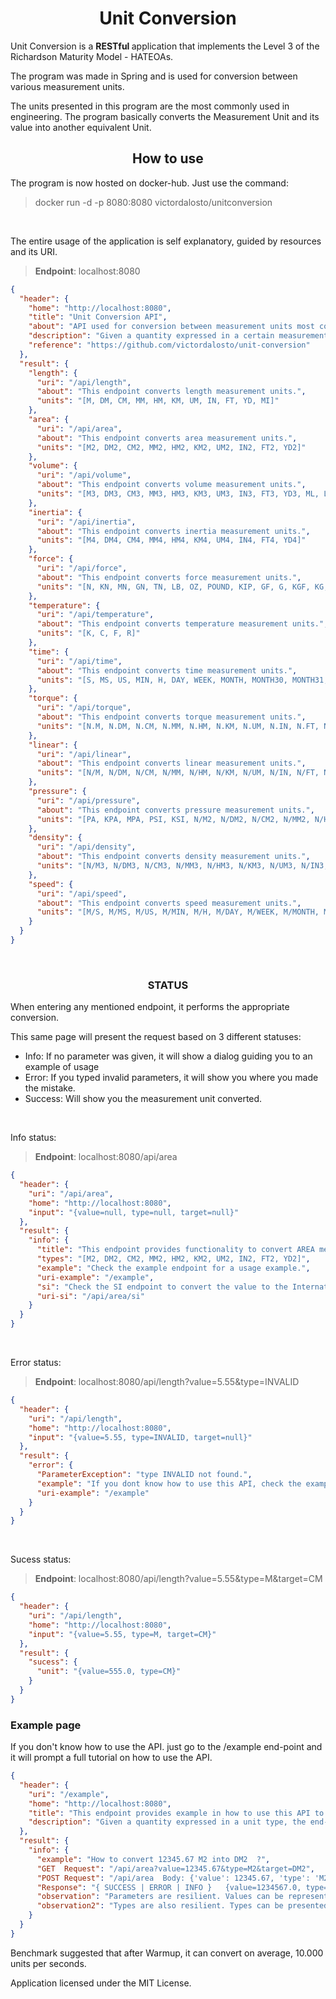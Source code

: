<h1 align="center"> Unit Conversion </h1>

Unit Conversion is a <strong> RESTful </strong> application that implements the Level 3 of the Richardson Maturity Model - HATEOAs.

The program was made in Spring and is used for conversion between various measurement units.

The units presented in this program are the most commonly used in engineering.
The program basically converts the Measurement Unit and its value into another equivalent Unit.
<br/>


<h2 align="center"> How to use </h2>

The program is now hosted on docker-hub. Just use the command:
> docker run -d -p 8080:8080 victordalosto/unitconversion

</br>

The entire usage of the application is self explanatory, guided by resources and its URI.
> <b>Endpoint</b>: localhost:8080
```json
{
  "header": {
    "home": "http://localhost:8080",
    "title": "Unit Conversion API",
    "about": "API used for conversion between measurement units most commonly used in the engineering",
    "description": "Given a quantity expressed in a certain measurement unit, the endpoint returns equivalent quantitys expressed in a different measurement unit",
    "reference": "https://github.com/victordalosto/unit-conversion"
  },
  "result": {
    "length": {
      "uri": "/api/length",
      "about": "This endpoint converts length measurement units.",
      "units": "[M, DM, CM, MM, HM, KM, UM, IN, FT, YD, MI]"
    },
    "area": {
      "uri": "/api/area",
      "about": "This endpoint converts area measurement units.",
      "units": "[M2, DM2, CM2, MM2, HM2, KM2, UM2, IN2, FT2, YD2]"
    },
    "volume": {
      "uri": "/api/volume",
      "about": "This endpoint converts volume measurement units.",
      "units": "[M3, DM3, CM3, MM3, HM3, KM3, UM3, IN3, FT3, YD3, ML, L, GAL]"
    },
    "inertia": {
      "uri": "/api/inertia",
      "about": "This endpoint converts inertia measurement units.",
      "units": "[M4, DM4, CM4, MM4, HM4, KM4, UM4, IN4, FT4, YD4]"
    },
    "force": {
      "uri": "/api/force",
      "about": "This endpoint converts force measurement units.",
      "units": "[N, KN, MN, GN, TN, LB, OZ, POUND, KIP, GF, G, KGF, KG, T]"
    },
    "temperature": {
      "uri": "/api/temperature",
      "about": "This endpoint converts temperature measurement units.",
      "units": "[K, C, F, R]"
    },
    "time": {
      "uri": "/api/time",
      "about": "This endpoint converts time measurement units.",
      "units": "[S, MS, US, MIN, H, DAY, WEEK, MONTH, MONTH30, MONTH31, YEAR]"
    },
    "torque": {
      "uri": "/api/torque",
      "about": "This endpoint converts torque measurement units.",
      "units": "[N.M, N.DM, N.CM, N.MM, N.HM, N.KM, N.UM, N.IN, N.FT, N.YD, N.MI, KN.M, KN.DM, KN.CM, KN.MM, KN.HM, KN.KM, KN.UM, KN.IN, KN.FT, KN.YD, KN.MI, MN.M, MN.DM, MN.CM, MN.MM, MN.HM, MN.KM, MN.UM, MN.IN, MN.FT, MN.YD, MN.MI, GN.M, GN.DM, GN.CM, GN.MM, GN.HM, GN.KM, GN.UM, GN.IN, GN.FT, GN.YD, GN.MI, TN.M, TN.DM, TN.CM, TN.MM, TN.HM, TN.KM, TN.UM, TN.IN, TN.FT, TN.YD, TN.MI, LB.M, LB.DM, LB.CM, LB.MM, LB.HM, LB.KM, LB.UM, LB.IN, LB.FT, LB.YD, LB.MI, OZ.M, OZ.DM, OZ.CM, OZ.MM, OZ.HM, OZ.KM, OZ.UM, OZ.IN, OZ.FT, OZ.YD, OZ.MI, POUND.M, POUND.DM, POUND.CM, POUND.MM, POUND.HM, POUND.KM, POUND.UM, POUND.IN, POUND.FT, POUND.YD, POUND.MI, KIP.M, KIP.DM, KIP.CM, KIP.MM, KIP.HM, KIP.KM, KIP.UM, KIP.IN, KIP.FT, KIP.YD, KIP.MI, GF.M, GF.DM, GF.CM, GF.MM, GF.HM, GF.KM, GF.UM, GF.IN, GF.FT, GF.YD, GF.MI, G.M, G.DM, G.CM, G.MM, G.HM, G.KM, G.UM, G.IN, G.FT, G.YD, G.MI, KGF.M, KGF.DM, KGF.CM, KGF.MM, KGF.HM, KGF.KM, KGF.UM, KGF.IN, KGF.FT, KGF.YD, KGF.MI, KG.M, KG.DM, KG.CM, KG.MM, KG.HM, KG.KM, KG.UM, KG.IN, KG.FT, KG.YD, KG.MI, T.M, T.DM, T.CM, T.MM, T.HM, T.KM, T.UM, T.IN, T.FT, T.YD, T.MI]"
    },
    "linear": {
      "uri": "/api/linear",
      "about": "This endpoint converts linear measurement units.",
      "units": "[N/M, N/DM, N/CM, N/MM, N/HM, N/KM, N/UM, N/IN, N/FT, N/YD, N/MI, KN/M, KN/DM, KN/CM, KN/MM, KN/HM, KN/KM, KN/UM, KN/IN, KN/FT, KN/YD, KN/MI, MN/M, MN/DM, MN/CM, MN/MM, MN/HM, MN/KM, MN/UM, MN/IN, MN/FT, MN/YD, MN/MI, GN/M, GN/DM, GN/CM, GN/MM, GN/HM, GN/KM, GN/UM, GN/IN, GN/FT, GN/YD, GN/MI, TN/M, TN/DM, TN/CM, TN/MM, TN/HM, TN/KM, TN/UM, TN/IN, TN/FT, TN/YD, TN/MI, LB/M, LB/DM, LB/CM, LB/MM, LB/HM, LB/KM, LB/UM, LB/IN, LB/FT, LB/YD, LB/MI, OZ/M, OZ/DM, OZ/CM, OZ/MM, OZ/HM, OZ/KM, OZ/UM, OZ/IN, OZ/FT, OZ/YD, OZ/MI, POUND/M, POUND/DM, POUND/CM, POUND/MM, POUND/HM, POUND/KM, POUND/UM, POUND/IN, POUND/FT, POUND/YD, POUND/MI, KIP/M, KIP/DM, KIP/CM, KIP/MM, KIP/HM, KIP/KM, KIP/UM, KIP/IN, KIP/FT, KIP/YD, KIP/MI, GF/M, GF/DM, GF/CM, GF/MM, GF/HM, GF/KM, GF/UM, GF/IN, GF/FT, GF/YD, GF/MI, G/M, G/DM, G/CM, G/MM, G/HM, G/KM, G/UM, G/IN, G/FT, G/YD, G/MI, KGF/M, KGF/DM, KGF/CM, KGF/MM, KGF/HM, KGF/KM, KGF/UM, KGF/IN, KGF/FT, KGF/YD, KGF/MI, KG/M, KG/DM, KG/CM, KG/MM, KG/HM, KG/KM, KG/UM, KG/IN, KG/FT, KG/YD, KG/MI, T/M, T/DM, T/CM, T/MM, T/HM, T/KM, T/UM, T/IN, T/FT, T/YD, T/MI]"
    },
    "pressure": {
      "uri": "/api/pressure",
      "about": "This endpoint converts pressure measurement units.",
      "units": "[PA, KPA, MPA, PSI, KSI, N/M2, N/DM2, N/CM2, N/MM2, N/HM2, N/KM2, N/UM2, N/IN2, N/FT2, N/YD2, KN/M2, KN/DM2, KN/CM2, KN/MM2, KN/HM2, KN/KM2, KN/UM2, KN/IN2, KN/FT2, KN/YD2, MN/M2, MN/DM2, MN/CM2, MN/MM2, MN/HM2, MN/KM2, MN/UM2, MN/IN2, MN/FT2, MN/YD2, GN/M2, GN/DM2, GN/CM2, GN/MM2, GN/HM2, GN/KM2, GN/UM2, GN/IN2, GN/FT2, GN/YD2, TN/M2, TN/DM2, TN/CM2, TN/MM2, TN/HM2, TN/KM2, TN/UM2, TN/IN2, TN/FT2, TN/YD2, LB/M2, LB/DM2, LB/CM2, LB/MM2, LB/HM2, LB/KM2, LB/UM2, LB/IN2, LB/FT2, LB/YD2, OZ/M2, OZ/DM2, OZ/CM2, OZ/MM2, OZ/HM2, OZ/KM2, OZ/UM2, OZ/IN2, OZ/FT2, OZ/YD2, POUND/M2, POUND/DM2, POUND/CM2, POUND/MM2, POUND/HM2, POUND/KM2, POUND/UM2, POUND/IN2, POUND/FT2, POUND/YD2, KIP/M2, KIP/DM2, KIP/CM2, KIP/MM2, KIP/HM2, KIP/KM2, KIP/UM2, KIP/IN2, KIP/FT2, KIP/YD2, GF/M2, GF/DM2, GF/CM2, GF/MM2, GF/HM2, GF/KM2, GF/UM2, GF/IN2, GF/FT2, GF/YD2, G/M2, G/DM2, G/CM2, G/MM2, G/HM2, G/KM2, G/UM2, G/IN2, G/FT2, G/YD2, KGF/M2, KGF/DM2, KGF/CM2, KGF/MM2, KGF/HM2, KGF/KM2, KGF/UM2, KGF/IN2, KGF/FT2, KGF/YD2, KG/M2, KG/DM2, KG/CM2, KG/MM2, KG/HM2, KG/KM2, KG/UM2, KG/IN2, KG/FT2, KG/YD2, T/M2, T/DM2, T/CM2, T/MM2, T/HM2, T/KM2, T/UM2, T/IN2, T/FT2, T/YD2]"
    },
    "density": {
      "uri": "/api/density",
      "about": "This endpoint converts density measurement units.",
      "units": "[N/M3, N/DM3, N/CM3, N/MM3, N/HM3, N/KM3, N/UM3, N/IN3, N/FT3, N/YD3, N/ML, N/L, N/GAL, KN/M3, KN/DM3, KN/CM3, KN/MM3, KN/HM3, KN/KM3, KN/UM3, KN/IN3, KN/FT3, KN/YD3, KN/ML, KN/L, KN/GAL, MN/M3, MN/DM3, MN/CM3, MN/MM3, MN/HM3, MN/KM3, MN/UM3, MN/IN3, MN/FT3, MN/YD3, MN/ML, MN/L, MN/GAL, GN/M3, GN/DM3, GN/CM3, GN/MM3, GN/HM3, GN/KM3, GN/UM3, GN/IN3, GN/FT3, GN/YD3, GN/ML, GN/L, GN/GAL, TN/M3, TN/DM3, TN/CM3, TN/MM3, TN/HM3, TN/KM3, TN/UM3, TN/IN3, TN/FT3, TN/YD3, TN/ML, TN/L, TN/GAL, LB/M3, LB/DM3, LB/CM3, LB/MM3, LB/HM3, LB/KM3, LB/UM3, LB/IN3, LB/FT3, LB/YD3, LB/ML, LB/L, LB/GAL, OZ/M3, OZ/DM3, OZ/CM3, OZ/MM3, OZ/HM3, OZ/KM3, OZ/UM3, OZ/IN3, OZ/FT3, OZ/YD3, OZ/ML, OZ/L, OZ/GAL, POUND/M3, POUND/DM3, POUND/CM3, POUND/MM3, POUND/HM3, POUND/KM3, POUND/UM3, POUND/IN3, POUND/FT3, POUND/YD3, POUND/ML, POUND/L, POUND/GAL, KIP/M3, KIP/DM3, KIP/CM3, KIP/MM3, KIP/HM3, KIP/KM3, KIP/UM3, KIP/IN3, KIP/FT3, KIP/YD3, KIP/ML, KIP/L, KIP/GAL, GF/M3, GF/DM3, GF/CM3, GF/MM3, GF/HM3, GF/KM3, GF/UM3, GF/IN3, GF/FT3, GF/YD3, GF/ML, GF/L, GF/GAL, G/M3, G/DM3, G/CM3, G/MM3, G/HM3, G/KM3, G/UM3, G/IN3, G/FT3, G/YD3, G/ML, G/L, G/GAL, KGF/M3, KGF/DM3, KGF/CM3, KGF/MM3, KGF/HM3, KGF/KM3, KGF/UM3, KGF/IN3, KGF/FT3, KGF/YD3, KGF/ML, KGF/L, KGF/GAL, KG/M3, KG/DM3, KG/CM3, KG/MM3, KG/HM3, KG/KM3, KG/UM3, KG/IN3, KG/FT3, KG/YD3, KG/ML, KG/L, KG/GAL, T/M3, T/DM3, T/CM3, T/MM3, T/HM3, T/KM3, T/UM3, T/IN3, T/FT3, T/YD3, T/ML, T/L, T/GAL]"
    },
    "speed": {
      "uri": "/api/speed",
      "about": "This endpoint converts speed measurement units.",
      "units": "[M/S, M/MS, M/US, M/MIN, M/H, M/DAY, M/WEEK, M/MONTH, M/MONTH30, M/MONTH31, M/YEAR, DM/S, DM/MS, DM/US, DM/MIN, DM/H, DM/DAY, DM/WEEK, DM/MONTH, DM/MONTH30, DM/MONTH31, DM/YEAR, CM/S, CM/MS, CM/US, CM/MIN, CM/H, CM/DAY, CM/WEEK, CM/MONTH, CM/MONTH30, CM/MONTH31, CM/YEAR, MM/S, MM/MS, MM/US, MM/MIN, MM/H, MM/DAY, MM/WEEK, MM/MONTH, MM/MONTH30, MM/MONTH31, MM/YEAR, HM/S, HM/MS, HM/US, HM/MIN, HM/H, HM/DAY, HM/WEEK, HM/MONTH, HM/MONTH30, HM/MONTH31, HM/YEAR, KM/S, KM/MS, KM/US, KM/MIN, KM/H, KM/DAY, KM/WEEK, KM/MONTH, KM/MONTH30, KM/MONTH31, KM/YEAR, UM/S, UM/MS, UM/US, UM/MIN, UM/H, UM/DAY, UM/WEEK, UM/MONTH, UM/MONTH30, UM/MONTH31, UM/YEAR, IN/S, IN/MS, IN/US, IN/MIN, IN/H, IN/DAY, IN/WEEK, IN/MONTH, IN/MONTH30, IN/MONTH31, IN/YEAR, FT/S, FT/MS, FT/US, FT/MIN, FT/H, FT/DAY, FT/WEEK, FT/MONTH, FT/MONTH30, FT/MONTH31, FT/YEAR, YD/S, YD/MS, YD/US, YD/MIN, YD/H, YD/DAY, YD/WEEK, YD/MONTH, YD/MONTH30, YD/MONTH31, YD/YEAR, MI/S, MI/MS, MI/US, MI/MIN, MI/H, MI/DAY, MI/WEEK, MI/MONTH, MI/MONTH30, MI/MONTH31, MI/YEAR]"
    }
  }
}
```
<br/>

<h3 align="center"><strong>STATUS</strong> </h3>

When entering any mentioned endpoint, it performs the appropriate conversion.

This same page will present the request based on 3 different statuses: 

* Info: If no parameter was given, it will show a dialog guiding you to an example of usage
* Error: If you typed invalid parameters, it will show you where you made the mistake.
* Success: Will show you the measurement unit converted.

<br/>



Info status:
> <b>Endpoint</b>: localhost:8080/api/area
```json
{
  "header": {
    "uri": "/api/area",
    "home": "http://localhost:8080",
    "input": "{value=null, type=null, target=null}"
  },
  "result": {
    "info": {
      "title": "This endpoint provides functionality to convert AREA measurement units.",
      "types": "[M2, DM2, CM2, MM2, HM2, KM2, UM2, IN2, FT2, YD2]",
      "example": "Check the example endpoint for a usage example.",
      "uri-example": "/example",
      "si": "Check the SI endpoint to convert the value to the International Standard",
      "uri-si": "/api/area/si"
    }
  }
}
```
<br/>

Error status:
> <b>Endpoint</b>: localhost:8080/api/length?value=5.55&type=INVALID
```json
{
  "header": {
    "uri": "/api/length",
    "home": "http://localhost:8080",
    "input": "{value=5.55, type=INVALID, target=null}"
  },
  "result": {
    "error": {
      "ParameterException": "type INVALID not found.",
      "example": "If you dont know how to use this API, check the example endpoint.",
      "uri-example": "/example"
    }
  }
}

```
<br/>

Sucess status:
> <b>Endpoint</b>: localhost:8080/api/length?value=5.55&type=M&target=CM
```json
{
  "header": {
    "uri": "/api/length",
    "home": "http://localhost:8080",
    "input": "{value=5.55, type=M, target=CM}"
  },
  "result": {
    "sucess": {
      "unit": "{value=555.0, type=CM}"
    }
  }
}
```


### Example page
If you don't know how to use the API. just go to the /example end-point and it will prompt a full tutorial on how to use the API.

```json
{
  "header": {
    "uri": "/example",
    "home": "http://localhost:8080",
    "title": "This endpoint provides example in how to use this API to convert measurement units.",
    "description": "Given a quantity expressed in a unit type, the end-points returns the equivalent quantity in a different measurement unit."
  },
  "result": {
    "info": {
      "example": "How to convert 12345.67 M2 into DM2  ?",
      "GET  Request": "/api/area?value=12345.67&type=M2&target=DM2",
      "POST Request": "/api/area  Body: {'value': 12345.67, 'type': 'M2', 'target': 'DM2'}",
      "Response": "{ SUCCESS | ERROR | INFO }   {value=1234567.0, type=DM2}",
      "observation": "Parameters are resilient. Values can be represented using comma (1,23), dot (1.23), or contain noise (myVal is 1.23)",
      "observation2": "Types are also resilient. Types can be presented in: [ M2 ] or [ M² ] or [ M^2 ] or [ M_2 ] or [ M 2 ]..."
    }
  }
}
```


Benchmark suggested that after Warmup, it can convert on average, 10.000 units per seconds.

Application licensed under the <a ref="https://github.com/victordalosto/UnitConversion/blob/master/LICENSE">MIT License</a>.